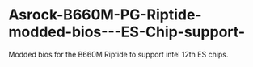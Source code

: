 # Asrock-B660M-PG-Riptide-modded-bios---ES-Chip-support-
Modded bios for the B660M Riptide to support intel 12th ES chips. 
